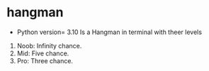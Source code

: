 # hangman
* Python version= 3.10
Is a Hangman in terminal  with theer levels 
1. Noob: Infinity chance.
2. Mid: Five chance.
3. Pro: Three chance.





